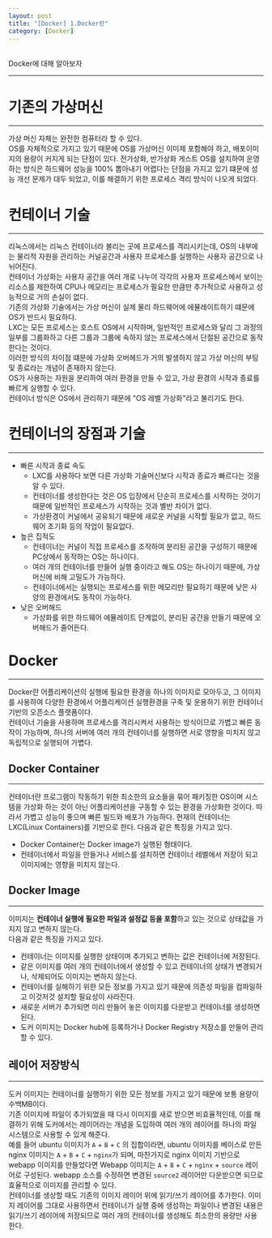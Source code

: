 ```yaml
---
layout: post
title: "[Docker] 1.Docker란"
category: [Docker]
---
```

<br>
Docker에 대해 알아보자
<!-- more -->
<hr>

# 기존의 가상머신
---
가상 머신 자체는 완전한 컴퓨터라 할 수 있다.  
OS를 자체적으로 가지고 있기 때문에 OS를 가상머신 이미제 포함해야 하고, 배포이미지의 용량이 커지게 되는 단점이 있다. 
전가상화, 반가상화 게스트 OS를 설치하여 운영하는 방식은 하드웨어 성능을 100% 뽑아내기 어렵다는 단점을 가지고 있기 떄문에 성능 개선 문제가 대두 되었고, 이를 해결하기 위한 프로세스 격리 방식이 나오게 되었다.

# 컨테이너 기술
---
리눅스에서는 리눅스 컨테이너라 불리는 곳에 프로세스를 격리시키는데, OS의 내부에는 물리적 자원을 관리하는 커널공간과 사용자 프로세스를 실행하는 사용자 공간으로 나뉘어진다.  
컨테이너 가상화는 사용자 공간을 여러 개로 나누어 각각의 사용자 프로세스에서 보이는 리소스를 제한하여 CPU나 메모리는 프로세스가 필요한 만큼만 추가적으로 사용하고 성능적으로 거의 손실이 없다.  
기존의 가상화 기술에서는 가상 머신이 실제 물리 하드웨어에 에뮬레이트하기 떄문에 OS가 반드시 필요하다.  
LXC는 모든 프로세스는 호스트 OS에서 시작하며, 일반적인 프로세스와 달리 그 과정의 일부를 그룹화하고 다른 그룹과 그룹에 속하지 않는 프로세스에서 단절된 공간으로 동작한다는 것이다.  
이러한 방식의 차이점 떄문에 가상화 오버헤드가 거의 발생하지 않고 가상 머신의 부팅 및 종료라는 개념이 존재하지 않는다.  
OS가 사용하는 자원을 분리하여 여러 환경을 만들 수 있고, 가상 환경의 시작과 종료를 빠르게 실행할 수 있다.  
컨테이너 방식은 OS에서 관리하기 때문에 "OS 레벨 가상화"라고 불리기도 한다.

# 컨테이너의 장점과 기술
---
- 빠른 시작과 종료 속도  
    - LXC를 사용하다 보면 다른 가상화 기술머신보다 시작과 종료가 빠르다는 것을 알 수 있다. 
    - 컨테이너를 생성한다는 것은 OS 입장에서 단순히 프로세스를 시작하는 것이기 때문에 일반적인 프로세스가 시작하는 것과 별반 차이가 없다.  
    - 가상환경이 커널에서 공유되기 때문에 새로운 커널을 시작할 필요가 없고, 하드웨어 초기화 등의 작업이 필요없다.  
- 높은 집적도  
    - 컨테이너는 커널이 직접 프로세스를 조작하여 분리된 공간을 구성하기 때문에 PC상에서 동작하는 OS는 하나이다.  
    - 여러 개의 컨테이너를 만들어 실행 중이라고 해도 OS는 하나이기 때문에, 가상머신에 비해 고밀도가 가능하다.  
    - 컨테이너에서는 실행되는 프로세스를 위한 메모리만 필요하기 때문에 낮은 사양의 환경에서도 동작이 가능하다.  
- 낮은 오버해드  
    - 가상화를 위한 하드웨어 에뮬레이트 단계없이, 분리된 공간을 만들기 때문에 오버해드가 줄어든다.  

# Docker
---
Docker란 어플리케이션의 실행에 필요한 환경을 하나의 이미지로 모아두고, 그 이미지를 사용하여 다양한 환경에서 어플리케이션 실행환경을 구축 및 운용하기 위한 컨테이너 기반의 오픈소스 플랫폼이다.  
컨테이너 기술을 사용하며 프로세스를 격리시켜서 사용하는 방식이므로 가볍고 빠른 동작이 가능하며, 하나의 서버에 여러 개의 컨테이너를 실행하면 서로 영향을 미치지 않고 독립적으로 실행되어 가볍다.  

## Docker Container
---
컨테이너란 프로그램이 작동하기 위한 최소한의 요소들을 묶어 패키징한 OS이며 시스템을 가상화 하는 것이 아닌 어플리케이션을 구동할 수 있는 환경을 가상화한 것이다. 따라서 가볍고 성능이 좋으며 빠른 빌드와 배포가 가능하다. 현재의 컨테이너는 LXC(Linux Containers)를 기반으로 한다.
다음과 같은 특징을 가지고 있다.
- Docker Container는 Docker image가 실행된 형태이다.
- 컨테이너에서 파일을 만들거나 서비스를 설치하면 컨테이너 레벨에서 저장이 되고 이미지에는 영향을 미치지 않는다.

## Docker Image
---
이미지는 <strong>컨테이너 실행에 필요한 파일과 설정값 등을 포함</strong>하고 있는 것으로 상태값을 가지지 않고 변하지 않는다.  
다음과 같은 특징을 가지고 있다.  
- 컨테이너는 이미지를 실행한 상태이며 추가되고 변하는 값은 컨테이너에 저장된다.  
- 같은 이미지를 여러 개의 컨테이너에서 생성할 수 있고 컨테이너의 상태가 변경되거나, 삭제되어도 이미지는 변하지 않는다.  
- 컨테이너를 실해하기 위한 모든 정보를 가지고 있기 때문에 의존성 파일을 컴파일하고 이것저것 설치할 필요성이 사라진다.  
- 새로운 서버가 추가되면 미리 만들어 놓은 이미지를 다운받고 컨테이너를 생성하면 된다.  
- 도커 이미지는 Docker hub에 등록하거나 Docker Registry 저장소를 만들어 관리할 수 있다.

## 레이어 저장방식
---
도커 이미지는 컨테이너를 실행하기 위한 모든 정보를 가지고 있기 때문에 보통 용량이 수백MB이다.  
기존 이미지에 파일이 추가되었을 때 다시 이미지를 새로 받으면 비효율적인데, 이를 해결하기 위해 도커에서는 레이어라는 개념을 도입하여 여러 개의 레이어를 하나의 파일 시스템으로 사용할 수 있게 해준다.  
예를 들어 ubuntu 이미지가 `A` + `B` + `C` 의 집합이라면, ubuntu 이미지를 베이스로 만든 nginx 이미지는 `A` + `B` + `C` + `nginx`가 되며, 마찬가지로 nginx 이미지 기반으로 webapp 이미지를 만들었다면 Webapp 이미지는 `A` + `B` + `C` + `nginx` + `source` 레이어로 구성된다. webapp 소스를 수정하면 변경된 `source2` 레이어만 다운받으면 되므로 효율적으로 이미지를 관리할 수 있다.  
컨테이너를 생상할 때도 기존의 이미지 레이어 위에 읽기/쓰기 레이어를 추가한다. 이미지 레이어를 그대로 사용하면서 컨테이너가 실행 중에 생성하는 파일이나 변경된 내용은 읽기/쓰기 레이어에 저장되므로 여러 개의 컨테이너를 생성해도 최소한의 용량만 사용한다.